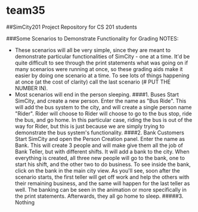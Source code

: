 team35
======

##SimCity201 Project Repository for CS 201 students

###Some Scenarios to Demonstrate Functionality for Grading
NOTES: 
- These scenarios will all be very simple, since they are meant to demonstrate particular
functionalities of SimCity - one at a time. It'd be quite difficult to see through the print
statements what was going on if many scenarios were running at once, so these grading aids
make it easier by doing one scenario at a time. To see lots of things happening at once (at 
the cost of clarity) call the last scenario (# PUT THE NUMBER IN).
- Most scenarios will end in the person sleeping.
####1. Buses
Start SimCity, and create a new person. Enter the name as "Bus Ride". This will add the
bus system to the city, and will create a single person name "Rider". Rider will choose to
Rider will choose to go to the bus stop, ride the bus, and go home. In this particular case,
riding the bus is out of the way for Rider, but this is just because we are simply trying to
demonstrate the bus system's functionality.
####2. Bank Customers
Start SimCity and open the Person Creation panel. Enter the name as Bank. This will create 3
people and will make give them all the job of Bank Teller, but with different shifts. It will
add a bank to the city. When everything is created, all three new people will go to the bank,
one to start his shift, and the other two to do business. To see inside the bank, click on the
bank in the main city view. As you'll see, soon after the scenario starts, the first teller
will get off work and help the others with their remaining business, and the same will happen
for the last teller as well. The banking can be seen in the animation or more specifically in
the print statements. Afterwards, they all go home to sleep.
#####3. Nothing

